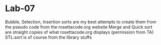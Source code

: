 # Lab-07

Bubble, Selection, Insertion sorts are my best attempts to create them from the pseudo code from the rosettacode.org website
Merge and Quick sort are straight copies of what rosettacode.org displays (permission from TA)
STL:sort is of course from the library stuffs
